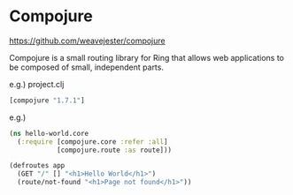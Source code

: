 # Compojure #

<https://github.com/weavejester/compojure>

Compojure is a small routing library for Ring that allows web applications to be composed of small, independent parts.

e.g.) project.clj

``` clojure
[compojure "1.7.1"]
```

e.g.)

``` clojure
(ns hello-world.core
  (:require [compojure.core :refer :all]
            [compojure.route :as route]))

(defroutes app
  (GET "/" [] "<h1>Hello World</h1>")
  (route/not-found "<h1>Page not found</h1>"))
```
